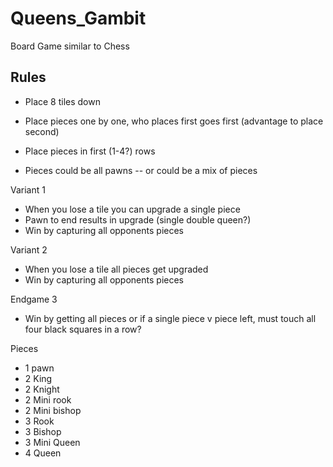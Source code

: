 # Queens_Gambit
Board Game similar to Chess


## Rules

- Place 8 tiles down 
- Place pieces one by one, who places first goes first (advantage to place second)
- Place pieces in first (1-4?) rows

- Pieces could be all pawns -- or could be a mix of pieces


Variant 1
- When you lose a tile you can upgrade a single piece 
- Pawn to end results in upgrade (single double queen?)
- Win by capturing all opponents pieces

Variant 2
- When you lose a tile all pieces get upgraded
- Win by capturing all opponents pieces

Endgame 3
- Win by getting all pieces or if a single piece v piece left, must touch all four black squares in a row?

Pieces 
- 1 pawn 
- 2 King
- 2 Knight 
- 2 Mini rook 
- 2 Mini bishop
- 3 Rook
- 3 Bishop 
- 3 Mini Queen 
- 4 Queen